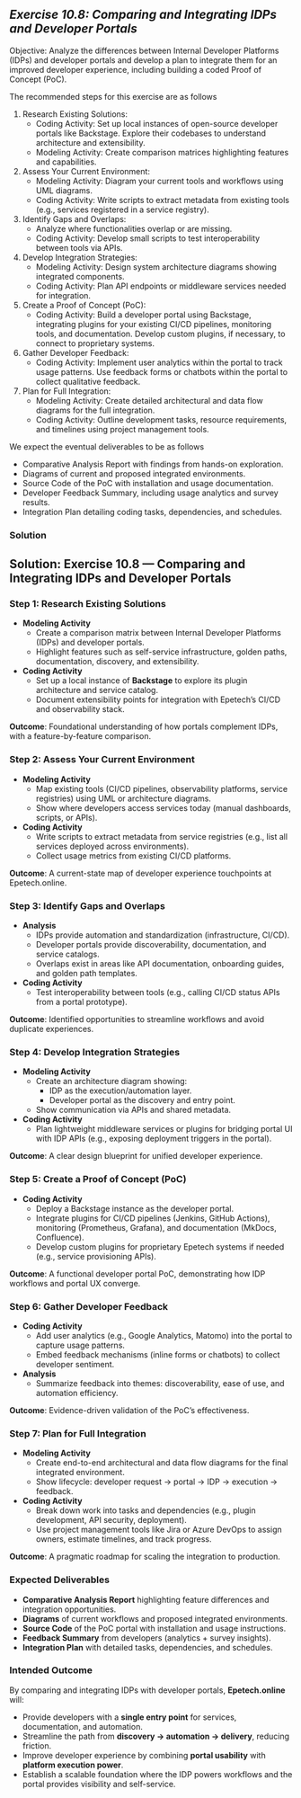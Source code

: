 ## ***Exercise 10.8: Comparing and Integrating IDPs and Developer Portals***

Objective: Analyze the differences between Internal Developer Platforms (IDPs) and developer portals and develop a plan to integrate them for an improved developer experience, including building a coded Proof of Concept (PoC).

The recommended steps for this exercise are as follows

1. Research Existing Solutions:  
   * Coding Activity: Set up local instances of open-source developer portals like Backstage. Explore their codebases to understand architecture and extensibility.  
   * Modeling Activity: Create comparison matrices highlighting features and capabilities.  
2. Assess Your Current Environment:  
   * Modeling Activity: Diagram your current tools and workflows using UML diagrams.  
   * Coding Activity: Write scripts to extract metadata from existing tools (e.g., services registered in a service registry).  
3. Identify Gaps and Overlaps:   
   * Analyze where functionalities overlap or are missing.  
   * Coding Activity: Develop small scripts to test interoperability between tools via APIs.  
4. Develop Integration Strategies:  
   * Modeling Activity: Design system architecture diagrams showing integrated components.  
   * Coding Activity: Plan API endpoints or middleware services needed for integration.  
5. Create a Proof of Concept (PoC):  
   * Coding Activity: Build a developer portal using Backstage, integrating plugins for your existing CI/CD pipelines, monitoring tools, and documentation. Develop custom plugins, if necessary, to connect to proprietary systems.  
6. Gather Developer Feedback:  
   * Coding Activity: Implement user analytics within the portal to track usage patterns. Use feedback forms or chatbots within the portal to collect qualitative feedback.  
7. Plan for Full Integration:  
   * Modeling Activity: Create detailed architectural and data flow diagrams for the full integration.  
   * Coding Activity: Outline development tasks, resource requirements, and timelines using project management tools.

We expect the eventual deliverables to be as follows

* Comparative Analysis Report with findings from hands-on exploration.  
* Diagrams of current and proposed integrated environments.  
* Source Code of the PoC with installation and usage documentation.  
* Developer Feedback Summary, including usage analytics and survey results.  
* Integration Plan detailing coding tasks, dependencies, and schedules.

### **Solution**

## Solution: Exercise 10.8 — Comparing and Integrating IDPs and Developer Portals

### Step 1: Research Existing Solutions
- **Modeling Activity**  
  - Create a comparison matrix between Internal Developer Platforms (IDPs) and developer portals.  
  - Highlight features such as self-service infrastructure, golden paths, documentation, discovery, and extensibility.  
- **Coding Activity**  
  - Set up a local instance of **Backstage** to explore its plugin architecture and service catalog.  
  - Document extensibility points for integration with Epetech’s CI/CD and observability stack.  

**Outcome**: Foundational understanding of how portals complement IDPs, with a feature-by-feature comparison.

### Step 2: Assess Your Current Environment
- **Modeling Activity**  
  - Map existing tools (CI/CD pipelines, observability platforms, service registries) using UML or architecture diagrams.  
  - Show where developers access services today (manual dashboards, scripts, or APIs).  
- **Coding Activity**  
  - Write scripts to extract metadata from service registries (e.g., list all services deployed across environments).  
  - Collect usage metrics from existing CI/CD platforms.  

**Outcome**: A current-state map of developer experience touchpoints at Epetech.online.

### Step 3: Identify Gaps and Overlaps
- **Analysis**  
  - IDPs provide automation and standardization (infrastructure, CI/CD).  
  - Developer portals provide discoverability, documentation, and service catalogs.  
  - Overlaps exist in areas like API documentation, onboarding guides, and golden path templates.  
- **Coding Activity**  
  - Test interoperability between tools (e.g., calling CI/CD status APIs from a portal prototype).  

**Outcome**: Identified opportunities to streamline workflows and avoid duplicate experiences.

### Step 4: Develop Integration Strategies
- **Modeling Activity**  
  - Create an architecture diagram showing:  
    - IDP as the execution/automation layer.  
    - Developer portal as the discovery and entry point.  
  - Show communication via APIs and shared metadata.  
- **Coding Activity**  
  - Plan lightweight middleware services or plugins for bridging portal UI with IDP APIs (e.g., exposing deployment triggers in the portal).  

**Outcome**: A clear design blueprint for unified developer experience.

### Step 5: Create a Proof of Concept (PoC)
- **Coding Activity**  
  - Deploy a Backstage instance as the developer portal.  
  - Integrate plugins for CI/CD pipelines (Jenkins, GitHub Actions), monitoring (Prometheus, Grafana), and documentation (MkDocs, Confluence).  
  - Develop custom plugins for proprietary Epetech systems if needed (e.g., service provisioning APIs).  

**Outcome**: A functional developer portal PoC, demonstrating how IDP workflows and portal UX converge.


### Step 6: Gather Developer Feedback
- **Coding Activity**  
  - Add user analytics (e.g., Google Analytics, Matomo) into the portal to capture usage patterns.  
  - Embed feedback mechanisms (inline forms or chatbots) to collect developer sentiment.  
- **Analysis**  
  - Summarize feedback into themes: discoverability, ease of use, and automation efficiency.  

**Outcome**: Evidence-driven validation of the PoC’s effectiveness.

### Step 7: Plan for Full Integration
- **Modeling Activity**  
  - Create end-to-end architectural and data flow diagrams for the final integrated environment.  
  - Show lifecycle: developer request → portal → IDP → execution → feedback.  
- **Coding Activity**  
  - Break down work into tasks and dependencies (e.g., plugin development, API security, deployment).  
  - Use project management tools like Jira or Azure DevOps to assign owners, estimate timelines, and track progress.  

**Outcome**: A pragmatic roadmap for scaling the integration to production.

### Expected Deliverables
- **Comparative Analysis Report** highlighting feature differences and integration opportunities.  
- **Diagrams** of current workflows and proposed integrated environments.  
- **Source Code** of the PoC portal with installation and usage instructions.  
- **Feedback Summary** from developers (analytics + survey insights).  
- **Integration Plan** with detailed tasks, dependencies, and schedules.  

### Intended Outcome
By comparing and integrating IDPs with developer portals, **Epetech.online** will:  
- Provide developers with a **single entry point** for services, documentation, and automation.  
- Streamline the path from **discovery → automation → delivery**, reducing friction.  
- Improve developer experience by combining **portal usability** with **platform execution power**.  
- Establish a scalable foundation where the IDP powers workflows and the portal provides visibility and self-service.  
